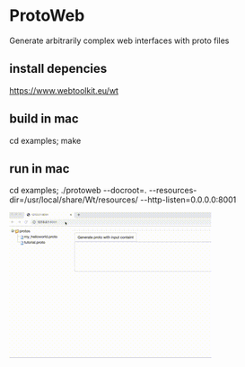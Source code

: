 # ProtoWeb
Generate arbitrarily complex web interfaces with proto files

## install depencies
https://www.webtoolkit.eu/wt

## build in mac
cd examples; make

## run in mac
cd examples; 
./protoweb --docroot=. --resources-dir=/usr/local/share/Wt/resources/ --http-listen=0.0.0.0:8001

[![Watch the video](https://raw.githubusercontent.com/franktea/ProtoWeb/master/proto_web.gif)](https://raw.githubusercontent.com/franktea/ProtoWeb/master/proto_web.webm)
